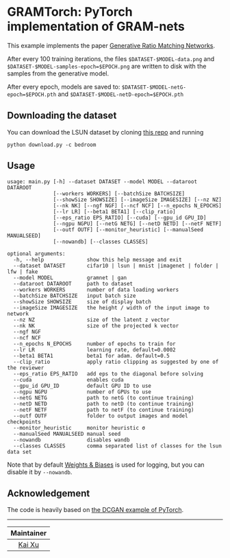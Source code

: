 # GRAMTorch: PyTorch implementation of GRAM-nets

This example implements the paper [Generative Ratio Matching Networks](https://openreview.net/forum?id=SJg7spEYDS).

After every 100 training iterations, the files `$DATASET-$MODEL-data.png` and `$DATASET-$MODEL-samples-epoch=$EPOCH.png` are written to disk with the samples from the generative model.

After every epoch, models are saved to: `$DATASET-$MODEL-netG-epoch=$EPOCH.pth` and `$DATASET-$MODEL-netD-epoch=$EPOCH.pth`

## Downloading the dataset
You can download the LSUN dataset by cloning [this repo](https://github.com/fyu/lsun) and running
```
python download.py -c bedroom
```

## Usage
```
usage: main.py [-h] --dataset DATASET --model MODEL --dataroot DATAROOT
               [--workers WORKERS] [--batchSize BATCHSIZE]
               [--showSize SHOWSIZE] [--imageSize IMAGESIZE] [--nz NZ]
               [--nk NK] [--ngf NGF] [--ncf NCF] [--n_epochs N_EPOCHS]
               [--lr LR] [--beta1 BETA1] [--clip_ratio]
               [--eps_ratio EPS_RATIO] [--cuda] [--gpu_id GPU_ID]
               [--ngpu NGPU] [--netG NETG] [--netD NETD] [--netF NETF]
               [--outf OUTF] [--monitor_heuristic] [--manualSeed MANUALSEED]
               [--nowandb] [--classes CLASSES]

optional arguments:
  -h, --help              show this help message and exit
  --dataset DATASET       cifar10 | lsun | mnist |imagenet | folder | lfw | fake
  --model MODEL           gramnet | gan
  --dataroot DATAROOT     path to dataset
  --workers WORKERS       number of data loading workers
  --batchSize BATCHSIZE   input batch size
  --showSize SHOWSIZE     size of display batch
  --imageSize IMAGESIZE   the height / width of the input image to network
  --nz NZ                 size of the latent z vector
  --nk NK                 size of the projected k vector
  --ngf NGF 
  --ncf NCF 
  --n_epochs N_EPOCHS     number of epochs to train for
  --lr LR                 learning rate, default=0.0002
  --beta1 BETA1           beta1 for adam. default=0.5
  --clip_ratio            apply ratio clipping as suggested by one of the reviewer
  --eps_ratio EPS_RATIO   add eps to the diagonal before solving
  --cuda                  enables cuda
  --gpu_id GPU_ID         default GPU ID to use
  --ngpu NGPU             number of GPUs to use
  --netG NETG             path to netG (to continue training)
  --netD NETD             path to netD (to continue training)
  --netF NETF             path to netF (to continue training)
  --outf OUTF             folder to output images and model checkpoints
  --monitor_heuristic     monitor heuristic σ
  --manualSeed MANUALSEED manual seed
  --nowandb               disables wandb
  --classes CLASSES       comma separated list of classes for the lsun data set
```

Note that by default [Weights & Biases](https://www.wandb.ai/) is used for logging, 
but you can disable it by `--nowandb`.

## Acknowledgement

The code is heavily based on [the DCGAN example of PyTorch](https://github.com/pytorch/examples/tree/master/dcgan).

---

| Maintainer |
| :-: |
| [Kai Xu](http://xuk.ai/) |